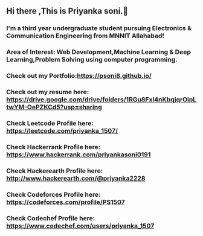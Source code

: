 ## Hi there ,This is Priyanka soni.👋

### I'm a third year undergraduate student pursuing Electronics & Communication Engineering from MNNIT Allahabad!
### Area of Interest: Web Development,Machine Learning & Deep Learning,Problem Solving using computer programming.
### Check out my Portfolio:https://psoni8.github.io/
### Check out my resume here: https://drive.google.com/drive/folders/1RGu8Fxl4nKbqjqrOipLtwYM-OePZKCd5?usp=sharing
### Check Leetcode Profile here: https://leetcode.com/priyanka_1507/
### Check Hackerrank Profile here: https://www.hackerrank.com/priyankasoni0191
### Check Hackerearth Profile here: http://www.hackerearth.com/@priyanka2228
### Check Codeforces Profile here: https://codeforces.com/profile/PS1507
### Check Codechef Profile here: https://www.codechef.com/users/priyanka_1507


